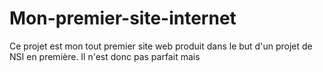 # Mon-premier-site-internet
Ce projet est mon tout premier site web produit dans le but d'un projet de NSI en première. Il n'est donc pas parfait mais 
